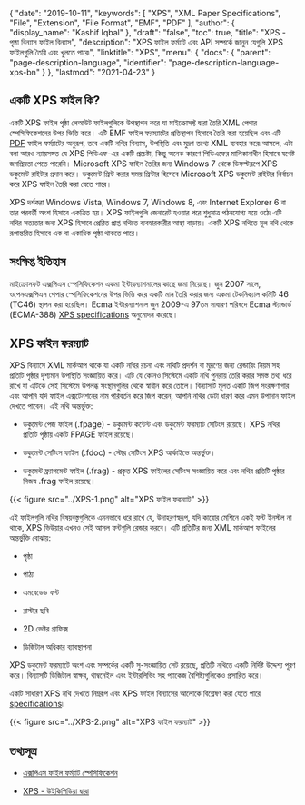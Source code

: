 {
  "date": "2019-10-11",
  "keywords": [
    "XPS",
    "XML Paper Specifications",
    "File",
    "Extension",
    "File Format",
    "EMF",
    "PDF"
  ],
  "author": {
    "display_name": "Kashif Iqbal"
  },
  "draft": "false",
  "toc": true,
  "title": "XPS - পৃষ্ঠা বিন্যাস ফাইল বিন্যাস",
  "description": "XPS ফাইল ফর্ম্যাট এবং API সম্পর্কে জানুন যেগুলি XPS ফাইলগুলি তৈরি এবং খুলতে পারে৷",
  "linktitle": "XPS",
  "menu": {
    "docs": {
      "parent": "page-description-language",
      "identifier": "page-description-language-xps-bn"
    }
  },
  "lastmod": "2021-04-23"
}

## একটি XPS ফাইল কি?

একটি XPS ফাইল পৃষ্ঠা লেআউট ফাইলগুলিকে উপস্থাপন করে যা মাইক্রোসফ্ট দ্বারা তৈরি XML পেপার স্পেসিফিকেশনের উপর ভিত্তি করে। এটি EMF ফাইল ফরম্যাটের প্রতিস্থাপন হিসাবে তৈরি করা হয়েছিল এবং এটি [PDF](/pdf/) ফাইল ফর্ম্যাটের অনুরূপ, তবে একটি নথির বিন্যাস, উপস্থিতি এবং মুদ্রণ তথ্যে XML ব্যবহার করে৷ আসলে, এটা বলা আরও ন্যায়সঙ্গত যে XPS পিডিএফ-এর একটি প্রচেষ্টা, কিন্তু অনেক কারণে পিডিএফের মালিকানাধীন হিসাবে যথেষ্ট জনপ্রিয়তা পেতে পারেনি। Microsoft XPS ফাইল তৈরির জন্য Windows 7 থেকে ডিফল্টরূপে XPS ডকুমেন্ট রাইটার প্রদান করে। ডকুমেন্ট প্রিন্ট করার সময় প্রিন্টার হিসেবে Microsoft XPS ডকুমেন্ট রাইটার নির্বাচন করে XPS ফাইল তৈরি করা যেতে পারে।

XPS দর্শকরা Windows Vista, Windows 7, Windows 8, এবং Internet Explorer 6 বা তার পরবর্তী অংশ হিসাবে একত্রিত হয়। XPS ফাইলগুলি জেনারেট হওয়ার পরে শুধুমাত্র পঠনযোগ্য হয়ে ওঠে৷ এটি নথির সত্যতার জন্য XPS হিসাবে প্রেরিত প্রাপ্ত নথিতে ব্যবহারকারীর আস্থা বাড়ায়। একটি XPS নথিতে মূল নথি থেকে রূপান্তরিত হিসাবে এক বা একাধিক পৃষ্ঠা থাকতে পারে।

## সংক্ষিপ্ত ইতিহাস ##

মাইক্রোসফট এক্সপিএস স্পেসিফিকেশন একমা ইন্টারন্যাশনালের কাছে জমা দিয়েছে। জুন 2007 সালে, ওপেনএক্সপিএস পেপার স্পেসিফিকেশনের উপর ভিত্তি করে একটি মান তৈরি করার জন্য একমা টেকনিক্যাল কমিটি 46 (TC46) স্থাপন করা হয়েছিল। Ecma ইন্টারন্যাশনাল জুন 2009-এ 97তম সাধারণ পরিষদে Ecma স্ট্যান্ডার্ড (ECMA-388) [XPS specifications](https://www.ecma-international.org/publications-and-standards/standards/ecma-388/) অনুমোদন করেছে।

## XPS ফাইল ফরম্যাট ##

XPS বিন্যাসে XML মার্কআপ থাকে যা একটি নথির রচনা এবং নথিটি প্রদর্শন বা মুদ্রণের জন্য রেন্ডারিং নিয়ম সহ প্রতিটি পৃষ্ঠার দৃশ্যমান উপস্থিতি সংজ্ঞায়িত করে। এটি যে কোনও সিস্টেমে একটি নথি পুনরায় তৈরি করার সমস্ত তথ্য ধরে রাখে যা এটিকে সেই সিস্টেমে উপলব্ধ সংস্থানগুলির থেকে স্বাধীন করে তোলে। বিন্যাসটি মূলত একটি জিপ সংরক্ষণাগার এবং আপনি যদি ফাইল এক্সটেনশনের নাম পরিবর্তন করে জিপ করেন, আপনি নথির ডেটা ধারণ করে এমন উপাদান ফাইল দেখতে পাবেন। এই নথি অন্তর্ভুক্ত:

* ডকুমেন্ট পেজ ফাইল (.fpage) - ডকুমেন্ট কন্টেন্ট এবং ডকুমেন্ট ফরম্যাট সেটিংস রয়েছে। XPS নথির প্রতিটি পৃষ্ঠায় একটি FPAGE ফাইল রয়েছে।

* ডকুমেন্ট সেটিংস ফাইল (.fdoc) - স্টোর সেটিংস XPS আর্কাইভে অন্তর্ভুক্ত।

* ডকুমেন্ট ফ্র্যাগমেন্ট ফাইল (.frag) - প্রকৃত XPS ফাইলের সেটিংস সংজ্ঞায়িত করে এবং নথির প্রতিটি পৃষ্ঠার নিজস্ব .frag ফাইল রয়েছে।


{{< figure src="../XPS-1.png" alt="XPS ফাইল ফরম্যাট" >}}

এই ফাইলগুলি নথির বিষয়বস্তুগুলিকে এমনভাবে ধরে রাখে যে, উদাহরণস্বরূপ, যদি কারোর মেশিনে একই ফন্ট ইনস্টল না থাকে, XPS ভিউয়ার এখনও সেই আসল ফন্টগুলি রেন্ডার করবে। এটি প্রতিটির জন্য XML মার্কআপ ফাইলের অন্তর্ভুক্তি বোঝায়:

* পৃষ্ঠা

* পাঠ্য

* এমবেডেড ফন্ট

* রাস্টার ছবি

* 2D ভেক্টর গ্রাফিক্স

* ডিজিটাল অধিকার ব্যাবস্থাপনা


XPS ডকুমেন্ট ফরম্যাটে অংশ এবং সম্পর্কের একটি সু-সংজ্ঞায়িত সেট রয়েছে, প্রতিটি নথিতে একটি নির্দিষ্ট উদ্দেশ্য পূরণ করে। বিন্যাসটি ডিজিটাল স্বাক্ষর, থাম্বনেইল এবং ইন্টারলিভিং সহ প্যাকেজ বৈশিষ্ট্যগুলিকেও প্রসারিত করে।

একটি সাধারণ XPS নথি দেখতে নিম্নরূপ এবং XPS ফাইল বিন্যাসের আলোকে বিশ্লেষণ করা যেতে পারে [specifications](https://www.ecma-international.org/activities/XML%20Paper%20Specification/XPS%20Standard.pdf)৷

{{< figure src="../XPS-2.png" alt="XPS ফাইল ফরম্যাট" >}}


## তথ্যসূত্র ##

* [এক্সপিএস ফাইল ফর্ম্যাট স্পেসিফিকেশন](https://www.ecma-international.org/publications-and-standards/standards/ecma-388/)

* [XPS - উইকিপিডিয়া দ্বারা](https://en.wikipedia.org/wiki/Open_XML_Paper_Specification#Viewing_and_creating_XPS_documents)


